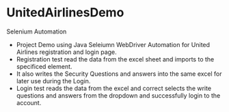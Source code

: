# UnitedAirlinesDemo
Selenium Automation

- Project Demo using Java Seleiumn WebDriver Automation for United Airlines registration and login page. 
- Registration test read the data from the excel sheet and imports to the specificed element. 
- It also writes the Security Questions and answers into the same excel for later use during the Login. 
- Login test reads the data from the excel and correct selects the write questions and answers from the dropdown 
and successfully login to the account.

